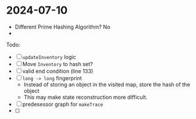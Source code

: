 # 2024-07-10
- Different Prime Hashing Algorithm? No
- 
Todo:
- [ ] `updateInventory` logic
- [ ] Move `Inventory` to hash set?
- [ ] valid end condition (line 133)
- [ ] `long -> long` fingerprint
    - Instead of storing an object in the visited map, store the hash of the object
    - This may make state reconstruction more difficult.
- [ ] predesessor graph for `makeTrace`
- [ ] 
